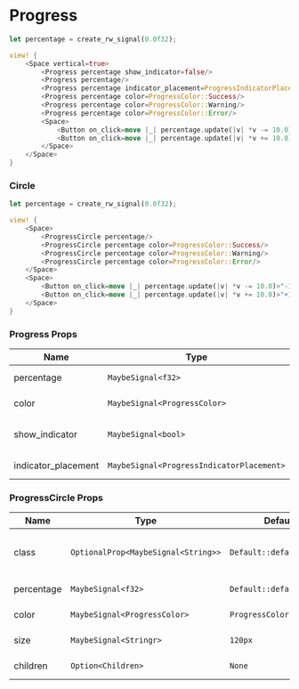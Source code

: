 # Progress

```rust demo
let percentage = create_rw_signal(0.0f32);

view! {
    <Space vertical=true>
        <Progress percentage show_indicator=false/>
        <Progress percentage/>
        <Progress percentage indicator_placement=ProgressIndicatorPlacement::Inside/>
        <Progress percentage color=ProgressColor::Success/>
        <Progress percentage color=ProgressColor::Warning/>
        <Progress percentage color=ProgressColor::Error/>
        <Space>
            <Button on_click=move |_| percentage.update(|v| *v -= 10.0)>"-10%"</Button>
            <Button on_click=move |_| percentage.update(|v| *v += 10.0)>"+10%"</Button>
        </Space>
    </Space>
}
```

### Circle

```rust demo
let percentage = create_rw_signal(0.0f32);

view! {
    <Space>
        <ProgressCircle percentage/>
        <ProgressCircle percentage color=ProgressColor::Success/>
        <ProgressCircle percentage color=ProgressColor::Warning/>
        <ProgressCircle percentage color=ProgressColor::Error/>
    </Space>
    <Space>
        <Button on_click=move |_| percentage.update(|v| *v -= 10.0)>"-10%"</Button>
        <Button on_click=move |_| percentage.update(|v| *v += 10.0)>"+10%"</Button>
    </Space>
}
```

### Progress Props

| Name | Type | Default | Description |
| --- | --- | --- | --- |
| percentage | `MaybeSignal<f32>` | `Default::default()` | Percentage value. |
| color | `MaybeSignal<ProgressColor>` | `ProgressColor::Primary` | Progress color. |
| show_indicator | `MaybeSignal<bool>` | `true` | Whether to display indicators. |
| indicator_placement | `MaybeSignal<ProgressIndicatorPlacement>` | `ProgressIndicatorPlacement::Outside` | Indicator placement. |

### ProgressCircle Props

| Name | Type | Default | Description |
| --- | --- | --- | --- |
| class | `OptionalProp<MaybeSignal<String>>` | `Default::default()` | Addtional classes for the progress element. |
| percentage | `MaybeSignal<f32>` | `Default::default()` | Percentage value. |
| color | `MaybeSignal<ProgressColor>` | `ProgressColor::Primary` | ProgressCircle color. |
| size | `MaybeSignal<Stringr>` | `120px` | ProgressCircle size. |
| children | `Option<Children>` | `None` | ProgressCircle's content. |
